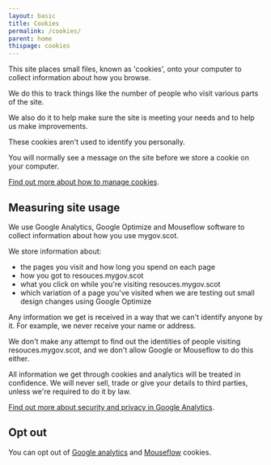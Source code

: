 ```yaml
---
layout: basic
title: Cookies
permalink: /cookies/
parent: home
thispage: cookies
---
```


This site places small files, known as 'cookies', onto your computer to collect information about how you browse.

We do this to track things like the number of people who visit various parts of the site.

We also do it to help make sure the site is meeting your needs and to help us make improvements.

These cookies aren't used to identify you personally.

You will normally see a message on the site before we store a cookie on your computer.

[Find out more about how to manage cookies](http://www.aboutcookies.org/).

## Measuring site usage

We use Google Analytics, Google Optimize and Mouseflow software to collect information about how you use mygov.scot.

We store information about:

* the pages you visit and how long you spend on each page
* how you got to resouces.mygov.scot
* what you click on while you're visiting resouces.mygov.scot
* which variation of a page you've visited when we are testing out small design changes using Google Optimize

Any information we get is received in a way that we can't identify anyone by it. For example, we never receive your name or address.

We don't make any attempt to find out the identities of people visiting resouces.mygov.scot, and we don't allow Google or Mouseflow to do this either.

All information we get through cookies and analytics will be treated in confidence. We will never sell, trade or give your details to third parties, unless we're required to do it by law.

[Find out more about security and privacy in Google Analytics](https://support.google.com/analytics/answer/2838718?hl=en-GB).

## Opt out

You can opt out of [Google analytics](https://tools.google.com/dlpage/gaoptout) and [Mouseflow](https://mouseflow.com/opt-out/) cookies.
